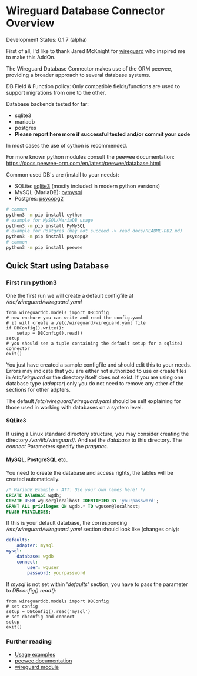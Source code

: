 Wireguard Database Connector Overview
=====================================
Development Status: 0.1.7 (alpha)

First of all, I'd like to thank Jared McKnight for
[wireguard](https://github.com/fictivekin/wireguard) who inspired me to make
this AddOn.

The Wireguard Database Connector makes use of the ORM peewee,
providing a broader approach to several database systems.

DB Field & Function policy: Only compatible fields/functions are used to support migrations from one to the other.

Database backends tested for far:
* sqlite3
* mariadb
* postgres
* **Please report here more if successful tested and/or commit your code**

In most cases the use of cython is recommended.

For more known python modules consult the peewee documentation:
<https://docs.peewee-orm.com/en/latest/peewee/database.html>

Common used DB's are (install to your needs):
* SQLite: [sqlite3](https://docs.python.org/3.8/library/sqlite3.html) (mostly included in modern python versions)
* MySQL (MariaDB): [pymysql](https://pypi.org/project/PyMySQL/)
* Postgres: [psycopg2](https://pypi.org/project/psycopg2/)

```bash
# common
python3 -m pip install cython
# example for MySQL/MariaDB usage
python3 -m pip install PyMySQL
# example for Postgres (may not succeed -> read docs/README-DB2.md)
python3 -m pip install psycopg2
# common
python3 -m pip install peewee
```

Quick Start using Database
--------------------------
### First run python3
One the first run we will create a default configfile at */etc/wireguard/wireguard.yaml*
```python3
from wireguarddb.models import DBConfig
# now enshure you can write and read the config.yaml
# it will create a /etc/wireguard/wireguard.yaml file
if DBConfig().write():
    setup = DBConfig().read()
setup
# you should see a tuple containing the default setup for a sqlite3 connector
exit()
```
You just have created a sample configfile and should edit this
to your needs. Errors may indicate that you are either not authorized
to use or create files in */etc/wirguard* or the directory itself does not exist.
If you are using one database type (*adapter*) only you do not need to remove
any other of the sections for other adpters.

The default */etc/wireguard/wireguard.yaml* should be self
explaining for those used in working with databases on a system level.

#### SQLite3
If using a Linux standard directory structure, you may consider creating the directory
*/var/lib/wireguard/*. And set the *database* to this directory.
The *connect* Parameters specify the *pragmas*.

#### MySQL, PostgreSQL etc.
You need to create the database and access rights, the tables will be created automatically.
```sql
/* MariaDB Example - ATT: Use your own names here! */
CREATE DATABASE wgdb;
CREATE USER wguser@localhost IDENTIFIED BY 'yourpassword';
GRANT ALL privileges ON wgdb.* TO wguser@localhost;
FLUSH PRIVILEGES;
```
If this is your default database, the corresponding */etc/wireguard/wireguard.yaml* section should look like (changes only):
```yaml
defaults:
    adapter: mysql
mysql:
    database: wgdb
    connect:
        user: wguser
        password: yourpassword
```
If *mysql* is not set within '*defaults*' section,
you have to pass the parameter to *DBconfig().read()*:
```python3
from wireguarddb.models import DBConfig
# set config
setup = DBConfig().read('mysql')
# set dbconfig and connect
setup
exit()
```
### Further reading
* [Usage examples](docs/README-DB2.md)
* [peewee documentation](http://docs.peewee-orm.com/en/latest/)
* [wireguard module](https://github.com/fictivekin/wireguard/blob/master/README.rst)
